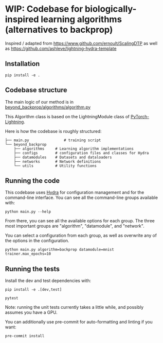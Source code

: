 # WIP: Codebase for biologically-inspired learning algorithms (alternatives to backprop)

Inspired / adapted from https://www.github.com/ernoult/ScalingDTP as well as https://github.com/ashleve/lightning-hydra-template

## Installation

```console
pip install -e .
```

## Codebase structure

The main logic of our method is in [beyond_backprop/algorithms/algorithm.py](beyond_backprop/algorithms/algorithm.py)

This Algorithm class is based on the LightningModule class of [PyTorch-Lightning](https://github.com/PyTorchLightning/pytorch-lightning).

Here is how the codebase is roughly structured:

```
├── main.py                # training script
└── beyond_backprop
    ├── algorithms     # Learning algorithm implementations
    ├── configs        # configuration files and classes for Hydra
    ├── datamodules    # Datasets and dataloaders
    ├── networks       # Network definitions
    └── utils          # Utility functions
```

## Running the code

This codebase uses [Hydra](https://hydra.cc/) for configuration management and for the command-line interface.
You can see all the command-line groups available with:

```console
python main.py --help
```

From there, you can see all the available options for each group.
The three most important groups are "algorithm", "datamodule", and "network".

You can select a configuration from each group, as well as overwrite any of the options in the
configuration.

```console
python main.py algorithm=backprop datamodule=mnist trainer.max_epochs=10
```

## Running the tests

Install the dev and test dependencies with:

```console
pip install -e .[dev,test]
```

```console
pytest
```

Note: running the unit tests currently takes a little while, and possibly assumes you have a GPU.

You can additionally use pre-commit for auto-formatting and linting if you want:

```console
pre-commit install
```
